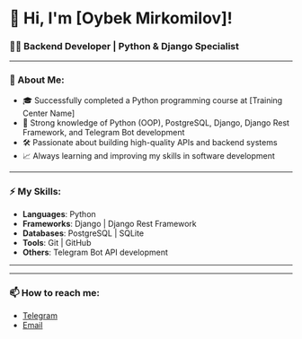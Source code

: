 # 👋 Hi, I'm [Oybek Mirkomilov]!

### 🧑‍💻 Backend Developer | Python & Django Specialist

---

### 🚀 About Me:
- 🎓 Successfully completed a Python programming course at [Training Center Name]
- 🧠 Strong knowledge of Python (OOP), PostgreSQL, Django, Django Rest Framework, and Telegram Bot development
- 🛠 Passionate about building high-quality APIs and backend systems
- 📈 Always learning and improving my skills in software development

---

### ⚡ My Skills:
- **Languages**: Python
- **Frameworks**: Django | Django Rest Framework
- **Databases**: PostgreSQL | SQLite
- **Tools**: Git | GitHub
- **Others**: Telegram Bot API development

---


---

### 📫 How to reach me:
- [Telegram](https://t.me/@oybekcyber)
- [Email](oybekcyber01@gmail.com)

